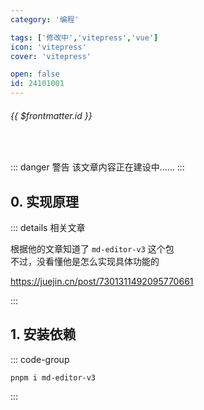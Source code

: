 ```yaml
---
category: '编程'

tags: ['修改中','vitepress','vue']
icon: 'vitepress'
cover: 'vitepress'

open: false
id: 24101001
---
```

 
######  {{ $frontmatter.id }}
 
<br/>
 
::: danger <Badge type='warning'>警告</Badge>
该文章内容正在建设中......
:::


## 0. 实现原理

::: details 相关文章

根据他的文章知道了 `md-editor-v3` 这个包  
不过，没看懂他是怎么实现具体功能的  

https://juejin.cn/post/7301311492095770661

:::


## 1. 安装依赖

::: code-group

```shell [pnpm]
pnpm i md-editor-v3
```

:::